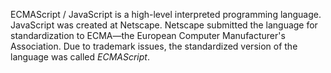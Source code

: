 ECMAScript / JavaScript is a high-level interpreted programming language. JavaScript was created at Netscape. Netscape submitted the language for standardization to ECMA—the European Computer Manufacturer's Association. Due to trademark issues, the standardized version of the language was called _ECMAScript_.